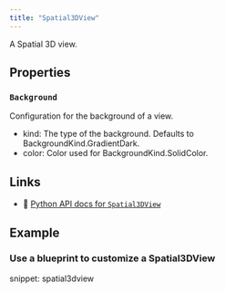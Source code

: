 ```yaml
---
title: "Spatial3DView"
---
```


A Spatial 3D view.

## Properties

### `Background`
Configuration for the background of a view.

* kind: The type of the background. Defaults to BackgroundKind.GradientDark.
* color: Color used for BackgroundKind.SolidColor.

## Links
 * 🐍 [Python API docs for `Spatial3DView`](https://ref.rerun.io/docs/python/stable/common/blueprint_views#rerun.blueprint.views.Spatial3DView)

## Example

### Use a blueprint to customize a Spatial3DView

snippet: spatial3dview

